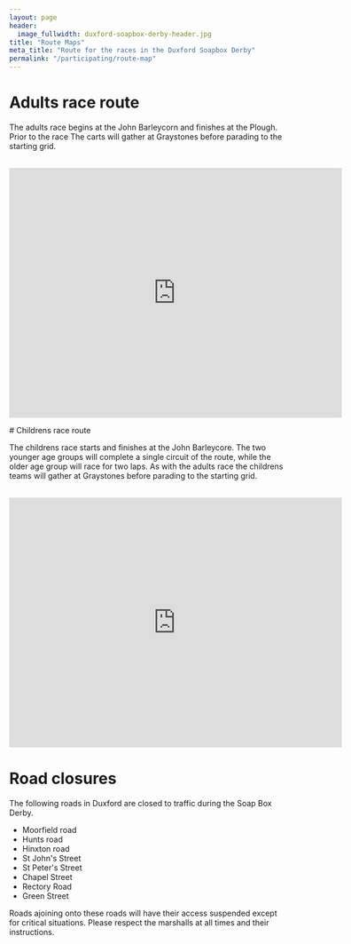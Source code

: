 ```yaml
---
layout: page
header:
  image_fullwidth: duxford-soapbox-derby-header.jpg
title: "Route Maps"
meta_title: "Route for the races in the Duxford Soapbox Derby"
permalink: "/participating/route-map"
---
```


# Adults race route

The adults race begins at the John Barleycorn and finishes at the Plough. Prior to the race The carts will gather at Graystones before parading to the starting grid.  
<br />

<iframe src="https://www.google.com/maps/embed?pb=!1m44!1m12!1m3!1d4902.633000232373!2d0.15229627828040193!3d52.0921712189416!2m3!1f0!2f0!3f0!3m2!1i1024!2i768!4f13.1!4m29!3e2!4m5!1s0x47d87c9a93280325%3A0xaaf70bf4d6e675a5!2sJohn+Barleycorn%2C+Moorfield+Rd%2C+Duxford%2C+Cambridge+CB22+4PP!3m2!1d52.0944011!2d0.1590111!4m3!3m2!1d52.093776299999995!2d0.15299089999999999!4m5!1s0x47d87c93d30659a3%3A0xc5cb8a757dd912a6!2sRectory+Rd%2C+Duxford%2C+Cambridge+CB22+4RY!3m2!1d52.0894974!2d0.1594605!4m5!1s0x47d87c91a72cf437%3A0xff92f99b76894042!2sGraystones%2C+4+St+Peter&#39;s+St%2C+Duxford%2C+Cambridge+CB22+4RP!3m2!1d52.091986899999995!2d0.1587771!4m5!1s0x47d87c91940f4515%3A0x6a03bd8383b9363!2sThe+Plough+Public+House%2C+Saint+Peter&#39;s+Street%2C+Duxford%2C+Cambridge!3m2!1d52.0905619!2d0.1555009!5e0!3m2!1sen!2suk!4v1555085207849!5m2!1sen!2suk" width="600" height="450" frameborder="0" style="border:0" allowfullscreen></iframe>


<p id="childrens-route"></p>
# Childrens race route

The childrens race starts and finishes at the John Barleycore. The two younger age groups will complete a single circuit of the route, while the older age group will race for two laps. As with the adults race the childrens teams will gather at Graystones before parading to the starting grid.  
<br />

<iframe src="https://www.google.com/maps/embed?pb=!1m42!1m12!1m3!1d1225.6062278087!2d0.15820041530237888!3d52.09406489620286!2m3!1f0!2f0!3f0!3m2!1i1024!2i768!4f13.1!4m27!3e2!4m5!1s0x47d87c9a93280325%3A0xaaf70bf4d6e675a5!2sJohn+Barleycorn%2C+Moorfield+Rd%2C+Duxford%2C+Cambridge+CB22+4PP!3m2!1d52.0944011!2d0.1590111!4m3!3m2!1d52.094719399999995!2d0.15667219999999998!4m5!1s0x47d87c904174581d%3A0x94ff0a83e7621d58!2sGreen+St%2C+Duxford%2C+Cambridge+CB22+4RG!3m2!1d52.0936172!2d0.1576443!4m3!3m2!1d52.093998199999994!2d0.1591184!4m5!1s0x47d87c9a93280325%3A0xaaf70bf4d6e675a5!2sJohn+Barleycorn%2C+Moorfield+Rd%2C+Duxford%2C+Cambridge+CB22+4PP!3m2!1d52.0944011!2d0.1590111!5e0!3m2!1sen!2suk!4v1555085817080!5m2!1sen!2suk" width="600" height="450" frameborder="0" style="border:0" allowfullscreen></iframe>

# Road closures

The following roads in Duxford are closed to traffic during the Soap Box Derby.

- Moorfield road
- Hunts road
- Hinxton road
- St John's Street
- St Peter's Street
- Chapel Street 
- Rectory Road
- Green Street

Roads ajoining onto these roads will have their access suspended except for critical situations. 
Please respect the marshalls at all times and their instructions.
